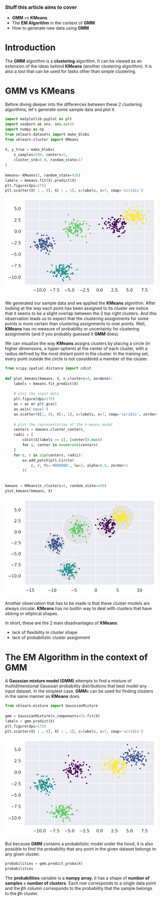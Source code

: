 ### Stuff this article aims to cover

* **GMM** vs **KMeans**
* The **EM Algorithm** in the context of **GMM**
* How to generate new data using **GMM**


# Introduction

The **GMM** algorithm is a **clustering** algorithm. It can be viewed as an extension of the ideas behind **KMeans** (another clustering algorithm). It is also a tool that can be used for tasks other than simple clustering.

# GMM vs KMeans

Before diving deeper into the differences between these 2 clustering algorithms, let's generate some sample data and plot it.

```py
import matplotlib.pyplot as plt
import seaborn as sns; sns.set()
import numpy as np
from sklearn.datasets import make_blobs
from sklearn.cluster import KMeans

X, y_true = make_blobs(
    n_samples=500, centers=5,
    cluster_std=0.9, random_state=17
)

kmeans= KMeans(5, random_state=420)
labels = kmeans.fit(X).predict(X)
plt.figure(dpi=175)
plt.scatter(X[ : , 0], X[ : , 1], c=labels, s=7, cmap='viridis')
```

![image1](./images/image1.png)

We generated our sample data and we applied the **KMeans** algorithm. After looking at the way each point has been assigned to its cluster we notice that it seems to be a slight overlap between the 2 top right clusters. And this observation leads us to expect that the clustering assignments for some points is more certain than clustering assignments to over points. Well, **KMeans** has no measure of probability or uncertainty for clustering assignments (and if you probably guessed it **GMM** does).

We can visualize the way **KMeans** assigns clusters by placing a circle (in higher dimensions, a hyper-sphere) at the center of each cluster, with a radius defined by the most distant point in the cluster. In the training set, every point outside the circle is not considered a member of the cluster. 

```py
from scipy.spatial.distance import cdist

def plot_kmeans(kmeans, X, n_clusters=4, ax=None):
    labels = kmeans.fit_predict(X)

    # plot the input data
    plt.figure(dpi=175)
    ax = ax or plt.gca()
    ax.axis('equal')
    ax.scatter(X[:, 0], X[:, 1], c=labels, s=7, cmap='viridis', zorder=2)

    # plot the representation of the k-means model
    centers = kmeans.cluster_centers_
    radii = [
        cdist(X[labels == i], [center]).max()
        for i, center in enumerate(centers)
    ]
    for c, r in zip(centers, radii):
        ax.add_patch(plt.Circle(
            c, r, fc='#DDDDDD', lw=3, alpha=0.5, zorder=1
        ))


kmeans = KMeans(n_clusters=5, random_state=420)
plot_kmeans(kmeans, X)
```

![image2](./images/image2.png)

Another observation that has to be made is that these cluster models are always circular. **KMeans** has no builtin way to deal with clusters that have oblong or elliptical shapes. 

In short, these are the 2 main disadvantages of **KMeans**:
* lack of flexibility in cluster shape
* lack of probabilistic cluster assignment

# The EM Algorithm in the context of GMM

A **Gaussian mixture model (GMM)** attempts to find a mixture of multidimensional Gaussian probability distributions that best model any input dataset. In the simplest case, **GMM**s can be used for finding clusters in the same manner as **KMeans** does. 

```py
from sklearn.mixture import GaussianMixture

gmm = GaussianMixture(n_components=5).fit(X)
labels = gmm.predict(X)
plt.figure(dpi=175)
plt.scatter(X[ : , 0], X[ : , 1], c=labels, s=7, cmap='viridis')
```

![image3](./images/image3.png)

But because **GMM** contains a probabilistic model under the hood, it is also possible to find the probability that any point in the given dataset belongs to any given cluster.

```py
probabilities = gmm.predict_proba(X)
probabilities
```

The **probabilities** variable is a **numpy array**, it has a shape of **number of samples** x **number of clusters**. Each row corresponds to a single data point and the **j**th column corresponds to the probability that the sample belongs to the **j**th cluster.

